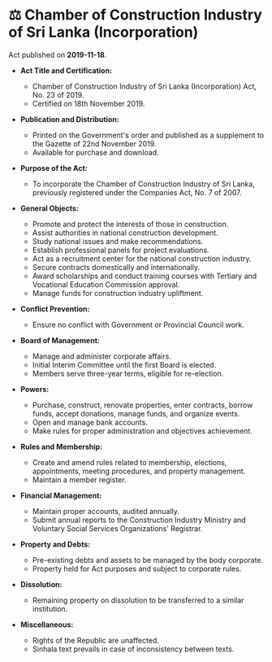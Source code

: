 # ⚖️  Chamber of Construction Industry of Sri Lanka (Incorporation)

Act published on **2019-11-18**.

- **Act Title and Certification:**
  - Chamber of Construction Industry of Sri Lanka (Incorporation) Act, No. 23 of 2019.
  - Certified on 18th November 2019.

- **Publication and Distribution:**
  - Printed on the Government's order and published as a supplement to the Gazette of 22nd November 2019.
  - Available for purchase and download.

- **Purpose of the Act:**
  - To incorporate the Chamber of Construction Industry of Sri Lanka, previously registered under the Companies Act, No. 7 of 2007.

- **General Objects:**
  - Promote and protect the interests of those in construction.
  - Assist authorities in national construction development.
  - Study national issues and make recommendations.
  - Establish professional panels for project evaluations.
  - Act as a recruitment center for the national construction industry.
  - Secure contracts domestically and internationally.
  - Award scholarships and conduct training courses with Tertiary and Vocational Education Commission approval.
  - Manage funds for construction industry upliftment.

- **Conflict Prevention:**
  - Ensure no conflict with Government or Provincial Council work.

- **Board of Management:**
  - Manage and administer corporate affairs.
  - Initial Interim Committee until the first Board is elected.
  - Members serve three-year terms, eligible for re-election.

- **Powers:**
  - Purchase, construct, renovate properties, enter contracts, borrow funds, accept donations, manage funds, and organize events.
  - Open and manage bank accounts.
  - Make rules for proper administration and objectives achievement.

- **Rules and Membership:**
  - Create and amend rules related to membership, elections, appointments, meeting procedures, and property management.
  - Maintain a member register.

- **Financial Management:**
  - Maintain proper accounts, audited annually.
  - Submit annual reports to the Construction Industry Ministry and Voluntary Social Services Organizations' Registrar.

- **Property and Debts:**
  - Pre-existing debts and assets to be managed by the body corporate.
  - Property held for Act purposes and subject to corporate rules.

- **Dissolution:**
  - Remaining property on dissolution to be transferred to a similar institution.

- **Miscellaneous:**
  - Rights of the Republic are unaffected.
  - Sinhala text prevails in case of inconsistency between texts.
